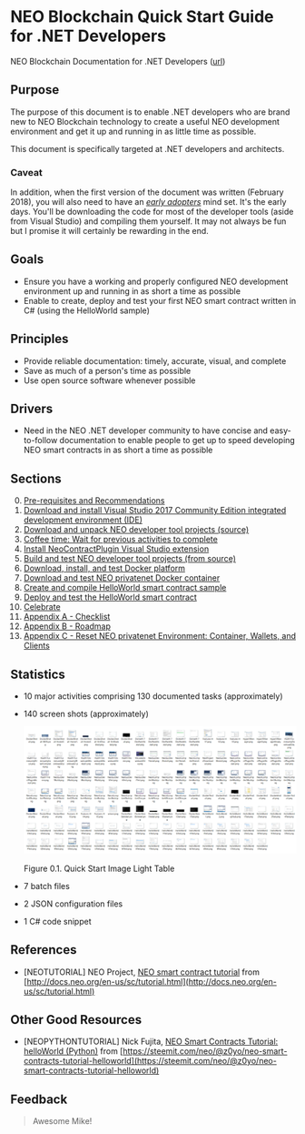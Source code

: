 # NEO Blockchain Quick Start Guide for .NET Developers

NEO Blockchain Documentation for .NET Developers ([url](https://github.com/mwherman2000/neo-windocs/tree/master/windocs))

## Purpose

The purpose of this document is to enable .NET developers who are brand new to NEO Blockchain technology to create a useful NEO development environment and get it up and running in as little time as possible.

This document is specifically targeted at .NET developers and architects. 

### Caveat

In addition, when the first version of the document was written (February 2018), you will also need to have an [*early adopters*](https://en.wikipedia.org/wiki/Technology_adoption_life_cycle) mind set. It's the early days. You'll be downloading the code for most of the developer tools (aside from Visual Studio) and compiling them yourself. It may not always be fun but I promise it will certainly be rewarding in the end.

## Goals

* Ensure you have a working and properly configured NEO development environment up and running in as short a time as possible
* Enable to create, deploy and test your first NEO smart contract written in C# (using the HelloWorld sample)

## Principles

* Provide reliable documentation: timely, accurate, visual, and complete
* Save as much of a person's time as possible
* Use open source software whenever possible

## Drivers

* Need in the NEO .NET developer community to have concise and easy-to-follow documentation to enable people to get up to speed developing NEO smart contracts in as short a time as possible

## Sections

0. [Pre-requisites and Recommendations](./00-prerequisites.md)
1. [Download and install Visual Studio 2017 Community Edition integrated development environment (IDE)](./01-installvisualstudio.md)
2. [Download and unpack NEO developer tool projects (source)](./02-downloadneodevtoolsrc.md)
3. [Coffee time: Wait for previous activities to complete](./03-coffeetime-waitforprevactivities.md)
4. [Install NeoContractPlugin Visual Studio extension](./04-installvsneocontractplugin.md)
5. [Build and test NEO developer tool projects (from source)](./05-buildneodevtools.md)
6. [Download, install, and test Docker platform](./06-installdockerplatform.md)
7. [Download and test NEO privatenet Docker container](./07-installneoprivatenetcontainer.md)
8. [Create and compile HelloWorld smart contract sample](./08-createcompilesmartcontract.md)
9. [Deploy and test the HelloWorld smart contract](./09-deploytestsmartcontract.md)
10. [Celebrate](./10-celebrate.md)
11. [Appendix A - Checklist](./11-checklist.md)
12. [Appendix B - Roadmap](./12-roadmap.md)
13. [Appendix C - Reset NEO privatenet Environment: Container, Wallets, and Clients](./13-resetprivatenetenv.md)

## Statistics

* 10 major activities comprising 130 documented tasks (approximately)
* 140 screen shots (approximately)

    ![Quick Start Images Collection](./images/lighttable.png)

    Figure 0.1. Quick Start Image Light Table
* 7 batch files
* 2 JSON configuration files
* 1 C# code snippet

## References

* [NEOTUTORIAL] NEO Project, [NEO smart contract tutorial](http://docs.neo.org/en-us/sc/tutorial.html) from [http://docs.neo.org/en-us/sc/tutorial.html](http://docs.neo.org/en-us/sc/tutorial.html)

## Other Good Resources

* [NEOPYTHONTUTORIAL] Nick Fujita, [NEO Smart Contracts Tutorial: helloWorld (Python)](https://steemit.com/neo/@z0yo/neo-smart-contracts-tutorial-helloworld) from [https://steemit.com/neo/@z0yo/neo-smart-contracts-tutorial-helloworld](https://steemit.com/neo/@z0yo/neo-smart-contracts-tutorial-helloworld)

## Feedback

>Awesome Mike!

